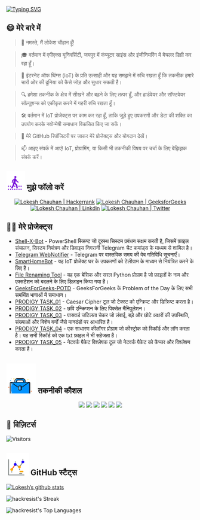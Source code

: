 [![Typing SVG](https://readme-typing-svg.demolab.com?font=Fira+Code&weight=800&size=22&pause=1000&center=true&vCenter=true&width=835&lines=%F0%9F%91%8B%E0%A4%A8%E0%A4%AE%E0%A4%B8%E0%A5%8D%E0%A4%A4%E0%A5%87+%E0%A4%A6%E0%A4%B0%E0%A5%8D%E0%A4%B6%E0%A4%95%E0%A5%8B%E0%A4%82%E0%A5%A4+%E0%A4%AF%E0%A4%B9%E0%A4%BE%E0%A4%81+%E0%A4%86%E0%A4%AA%E0%A4%95%E0%A4%BE+%E0%A4%B8%E0%A5%8D%E0%A4%B5%E0%A4%BE%E0%A4%97%E0%A4%A4+%E0%A4%B9%E0%A5%88!%F0%9F%91%8B;%F0%9F%9A%80+%E0%A4%9A%E0%A4%B2%E0%A4%BF%E0%A4%8F+%E0%A4%AE%E0%A4%BF%E0%A4%B2%E0%A4%95%E0%A4%B0+%E0%A4%AE%E0%A4%B9%E0%A4%BE%E0%A4%A8%E0%A4%A4%E0%A4%BE+%E0%A4%AC%E0%A4%A8%E0%A4%BE%E0%A4%A4%E0%A5%87+%E0%A4%B9%E0%A5%88%E0%A4%82!+%F0%9F%9A%80;%E2%9C%A8+%E0%A4%A4%E0%A4%95%E0%A4%A8%E0%A5%80%E0%A4%95+%E0%A4%95%E0%A5%80+%E0%A4%A6%E0%A5%81%E0%A4%A8%E0%A4%BF%E0%A4%AF%E0%A4%BE+%E0%A4%AE%E0%A5%87%E0%A4%82+%E0%A4%94%E0%A4%B0+%E0%A4%89%E0%A4%B8%E0%A4%B8%E0%A5%87+%E0%A4%AA%E0%A4%B0%E0%A5%87%E0%A5%A4+%E2%9C%A8)](https://git.io/typing-svg)

## 😄 मेरे बारे में
> 👋 नमस्ते, मैं लोकेश चौहान हूँ!

> 🎓 वर्तमान में एपीएक्स यूनिवर्सिटी, जयपुर में कंप्यूटर साइंस और इंजीनियरिंग में बैचलर डिग्री कर रहा हूँ।

> 🌟 इंटरनेट ऑफ थिंग्स (IoT) के प्रति उत्साही और यह समझने में रुचि रखता हूँ कि तकनीक हमारे चारों ओर की दुनिया को कैसे जोड़ और सुधार सकती है।

> 🔍 हमेशा तकनीक के क्षेत्र में सीखने और बढ़ने के लिए तत्पर हूँ, और हार्डवेयर और सॉफ्टवेयर सॉल्यूशन्स को एकीकृत करने में गहरी रुचि रखता हूँ।

> 🛠 वर्तमान में IoT प्रोजेक्ट्स पर काम कर रहा हूँ, ताकि जुड़े हुए उपकरणों और डेटा की शक्ति का उपयोग करके नवोन्मेषी समाधान विकसित किए जा सकें।

> 🔭 मेरे GitHub रिपॉजिटरी पर जाकर मेरे प्रोजेक्ट्स और योगदान देखें।

> 📫 आइए संपर्क में आएं! IoT, प्रोग्रामिंग, या किसी भी तकनीकी विषय पर चर्चा के लिए बेझिझक संपर्क करें।
<!--
<p align="center">
  <a href="https://www.linkedin.com/in/lokeshchauhanapex/"><img src="https://img.shields.io/badge/Linkedin-10000?style=plastic&logo=LinkedIn&logoColor=FFFFFF&labelColor=2A79D7&color=2A79D7" alt="Lokesh Chauhan  | Linkdin"/></a>
  -->
  
## ![Follow Me](/icon/follow.svg) मुझे फॉलो करें 
<p>
<p align="center">
    <a href="https://www.hackerrank.com/profile/lokeshchauhan"><img src="https://img.shields.io/badge/Hackerrank-100000?style=plastic&logo=hackerrank&logoColor=FFFFFF&labelColor=42BA3D&color=0EA608" alt="Lokesh Chauhan | Hackerrank"/></a>
    <a href="https://auth.geeksforgeeks.org/user/lokeshchauhan"><img src="https://img.shields.io/badge/GeeksforGeeks-100000?style=plastic&logo=geeksforgeeks&logoColor=FFFFFF&labelColor=42BA3D&color=23891F" alt="Lokesh Chauhan | GeeksforGeeks"/></a>
  <a href="https://www.linkedin.com/in/lokeshchauhanapex/"><img src="https://img.shields.io/badge/Linkedin-10000?style=plastic&logo=LinkedIn&logoColor=FFFFFF&labelColor=2A79D7&color=2A79D7" alt="Lokesh Chauhan  | Linkdin"/></a>
   </a>
<a href="https://x.com/dev_lokesh_"><img src="https://img.shields.io/badge/Twitter-100000?style=plastic&logo=x&logoColor=ffffff&labelColor=000000&color=0e1525" alt="Lokesh Chauhan | Twitter"/>
    </a>
</p>

## 👨‍💻 मेरे प्रोजेक्ट्स
* [Shell-X-Bot](https://github.com/HackResist/Shell-X-bot) - PowerShell स्क्रिप्ट जो दूरस्थ सिस्टम प्रबंधन सक्षम करती है, जिसमें फ़ाइल संचालन, सिस्टम नियंत्रण और डिवाइस निगरानी Telegram चैट कमांड्स के माध्यम से शामिल है।
* [Telegram WebNotifier](https://github.com/HackResist/Telegram_WebNotifier) - Telegram पर वास्तविक समय की वेब गतिविधि सूचनाएँ।
* [SmartHomeBot](https://github.com/HackResist/SmartHomeBot) - यह IoT प्रोजेक्ट घर के उपकरणों को टेलीग्राम के माध्यम से नियंत्रित करने के लिए है।
* [File Renaming Tool](https://github.com/HackResist/File-Renaming-Tool) - यह एक बेसिक और सरल Python प्रोग्राम है जो फ़ाइलों के नाम और एक्सटेंशन को बदलने के लिए डिज़ाइन किया गया है।
* [GeeksForGeeks-POTD](https://github.com/HackResist/GeeksForGeeks-POTD) - GeeksForGeeks के Problem of the Day के लिए सभी समर्थित भाषाओं में समाधान।
* [PRODIGY TASK_01](https://github.com/HackResist/PRODIGY_CS_01) - Caesar Cipher टूल जो टेक्स्ट को एन्क्रिप्ट और डिक्रिप्ट करता है।
* [PRODIGY TASK_02](https://github.com/HackResist/PRODIGY_CS_02) - छवि एन्क्रिप्शन के लिए पिक्सेल मैनिपुलेशन।
* [PRODIGY TASK_03](https://github.com/HackResist/PRODIGY_CS_03) - पासवर्ड जटिलता चेकर जो लंबाई, बड़े और छोटे अक्षरों की उपस्थिति, संख्याओं और विशेष वर्णों जैसे मानदंडों पर आधारित है।
* [PRODIGY TASK_04](https://github.com/HackResist/PRODIGY_CS_04) - एक साधारण कीलॉगर प्रोग्राम जो कीस्ट्रोक को रिकॉर्ड और लॉग करता है। यह सभी रिकॉर्ड को एक txt फ़ाइल में भी सहेजता है।
* [PRODIGY TASK_05](https://github.com/HackResist/PRODIGY_CS_05) - नेटवर्क पैकेट विश्लेषक टूल जो नेटवर्क पैकेट को कैप्चर और विश्लेषण करता है।

## ![Technical Skills](/icon/Skill.svg) तकनीकी कौशल
<p align="center">
  <a href="https://www.open-std.org/JTC1/SC22/WG14/">
    <img src="https://skillicons.dev/icons?i=c" /></a>
 <a href=https://www.oracle.com/java/">
    <img src="https://skillicons.dev/icons?i=java" /></a>
 <a href="https://isocpp.org/">
    <img src="https://skillicons.dev/icons?i=cpp" /></a>
<a href="https://www.python.org/">
    <img src="https://skillicons.dev/icons?i=py" /></a>
<a href="https://www.gnu.org/software/bash/">
    <img src="https://skillicons.dev/icons?i=bash" /></a>
  <a href="https://ecma-international.org/publications-and-standards/standards/ecma-262/">
    <img src="https://skillicons.dev/icons?i=js" /></a>
</p>

## 👀 विज़िटर्स
![Visitors](https://moe-counter.glitch.me/get/@HackResist?theme=rule34)

## ![Github Stats](/icon/graph.svg) GitHub स्टैट्स 
[![Lokesh’s github stats](https://github-readme-stats.vercel.app/api?username=HackResist&show_icons=true&theme=dark&count_private=true)](https://github.com/HackResist)

 ![hackresist's Streak](https://github-readme-streak-stats.herokuapp.com/?user=hackresist&theme=cobalt&hide_border=false)

  ![hackresist's Top Languages](https://github-readme-stats.vercel.app/api/top-langs/?username=hackresist&theme=cobalt&show_icons=true&hide_border=false&layout=compact)
